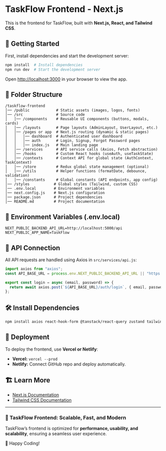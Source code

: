 # TaskFlow Frontend - Next.js

This is the frontend for TaskFlow, built with **Next.js, React, and Tailwind CSS**.

## 🚀 Getting Started

First, install dependencies and start the development server:

```bash
npm install  # Install dependencies
npm run dev  # Start the development server
```

Open [http://localhost:3000](http://localhost:3000) in your browser to view the app.

## 📁 Folder Structure

```
/taskflow-frontend
│── /public            # Static assets (images, logos, fonts)
│── /src               # Source code
│   │── /components    # Reusable UI components (buttons, modals, cards)
│   │── /layouts       # Page layouts (AdminLayout, UserLayout, etc.)
│   │── /pages or app  # Next.js routing (dynamic & static pages)
│   │   │── dashboard  # Authenticated user dashboard
│   │   │── auth       # Login, Signup, Forgot Password pages
│   │   │── index.js   # Main landing page
│   │── /services      # API service calls (Axios, Fetch abstraction)
│   │── /hooks         # Custom React hooks (useAuth, useTaskState)
│   │── /contexts      # Context API for global state (AuthContext, TaskContext)
│   │── /store         # Redux global state management (optional)
│   │── /utils         # Helper functions (formatDate, debounce, validation)
│   │── /constants     # Global constants (API endpoints, app config)
│── /styles           # Global styles (Tailwind, custom CSS)
│── .env.local        # Environment variables
│── next.config.js    # Next.js configuration
│── package.json      # Project dependencies
│── README.md         # Project documentation
```

## 🔑 Environment Variables (.env.local)

```plaintext
NEXT_PUBLIC_BACKEND_API_URL=http://localhost:5000/api
NEXT_PUBLIC_APP_NAME=TaskFlow
```

## 🔌 API Connection

All API requests are handled using Axios in `src/services/api.js`:
```javascript
import axios from "axios";
const API_BASE_URL = process.env.NEXT_PUBLIC_BACKEND_API_URL || "https://api.taskflow.com";

export const login = async (email, password) => {
  return await axios.post(`${API_BASE_URL}/auth/login`, { email, password });
};
```

## 🛠 Install Dependencies

```bash
npm install axios react-hook-form @tanstack/react-query zustand tailwindcss postcss autoprefixer
```

## 🚀 Deployment

To deploy the frontend, use **Vercel or Netlify**:

- **Vercel:** `vercel --prod`
- **Netlify:** Connect GitHub repo and deploy automatically.

## 🏗️ Learn More

- [Next.js Documentation](https://nextjs.org/docs)
- [Tailwind CSS Documentation](https://tailwindcss.com/docs)

---

### 🎯 TaskFlow Frontend: Scalable, Fast, and Modern

TaskFlow’s frontend is optimized for **performance, usability, and scalability**, ensuring a seamless user experience.

🚀 Happy Coding!